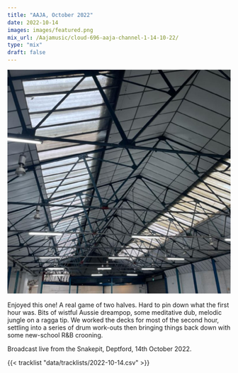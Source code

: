 ```yaml
---
title: "AAJA, October 2022"
date: 2022-10-14
images: images/featured.png
mix_url: /Aajamusic/cloud-696-aaja-channel-1-14-10-22/
type: "mix"
draft: false
---
```


![artwork](images/featured.png)

Enjoyed this one! A real game of two halves. Hard to pin down what the first hour was. Bits of wistful Aussie dreampop, some meditative dub, melodic jungle on a ragga tip. We worked the decks for most of the second hour, settling into a series of drum work-outs then bringing things back down with some new-school R&B crooning.

Broadcast live from the Snakepit, Deptford, 14th October 2022.

{{< tracklist "data/tracklists/2022-10-14.csv" >}}
